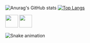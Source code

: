 
![Anurag's GitHub stats](https://github-readme-stats.vercel.app/api?username=Marcos-Auguusto&show_icons=true&theme=react)
[![Top Langs](https://github-readme-stats.vercel.app/api/top-langs/?username=Marcos-Auguusto&hide_progress=true&theme=react)](https://github.com/anuraghazra/github-readme-stats)


<img height="40" widht="40" src="https://cdn.jsdelivr.net/gh/devicons/devicon/icons/css3/css3-plain.svg"/>

<img height="40" widht="40" src="https://cdn.jsdelivr.net/gh/devicons/devicon/icons/django/django-plain-wordmark.svg" />

<i class="devicon-django-plain-wordmark"></i>
          
          

 
![Snake animation](https://github.com/Marcos-Auguusto/Marcos-Auguusto/blob/output/github-contribution-grid-snake.svg)

